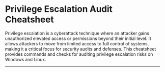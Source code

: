 # Privilege Escalation Audit Cheatsheet

Privilege escalation is a cyberattack technique where an attacker gains unauthorized elevated access or permissions beyond their initial level. It allows attackers to move from limited access to full control of systems, making it a critical focus for security audits and defenses. This cheatsheet provides commands and checks for auditing privilege escalation risks on Windows and Linux.

---
